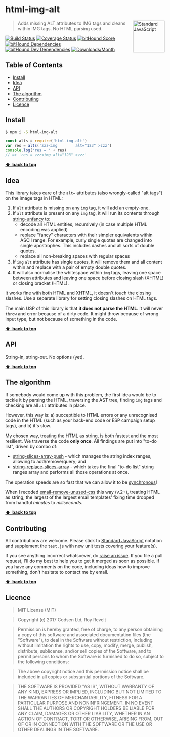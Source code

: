 # html-img-alt

<a href="https://standardjs.com" style="float: right; padding: 0 0 20px 20px;"><img src="https://cdn.rawgit.com/feross/standard/master/sticker.svg" alt="Standard JavaScript" width="100" align="right"></a>

> Adds missing ALT attributes to IMG tags and cleans within IMG tags. No HTML parsing used.

[![Build Status][travis-img]][travis-url]
[![Coverage Status][cov-img]][cov-url]
[![bitHound Score][bithound-img]][bithound-url]
[![bitHound Dependencies][deps-img]][deps-url]
[![bitHound Dev Dependencies][dev-img]][dev-url]
[![Downloads/Month][downloads-img]][downloads-url]

## Table of Contents

<!-- START doctoc generated TOC please keep comment here to allow auto update -->
<!-- DON'T EDIT THIS SECTION, INSTEAD RE-RUN doctoc TO UPDATE -->


- [Install](#install)
- [Idea](#idea)
- [API](#api)
- [The algorithm](#the-algorithm)
- [Contributing](#contributing)
- [Licence](#licence)

<!-- END doctoc generated TOC please keep comment here to allow auto update -->

## Install

```bash
$ npm i -S html-img-alt
```

```js
const alts = require('html-img-alt')
var res = alts('zzz<img        alt="123" >zzz')
console.log('res = ' + res)
// => 'res = zzz<img alt="123" >zzz'
```

**[⬆ &nbsp;back to top](#)**

## Idea

This library takes care of the `alt=` attributes (also wrongly-called "alt tags") on the image tags in HTML:

1. If `alt` attribute is missing on any `img` tag, it will add an empty-one.
2. If `alt` attribute is present on any `img` tag, it will run its contents through [string-unfancy](https://github.com/codsen/string-unfancy) to:
    - decode all HTML entities, recursively (in case multiple HTML encoding was applied)
    - replace "fancy" characters with their simpler equivalents within ASCII range. For example, curly single quotes are changed into single apostrophes. This includes dashes and all sorts of double quotes.
    - replace all non-breaking spaces with regular spaces
3. If `img` `alt` attribute has single quotes, it will remove them and all content within and replace with a pair of empty double quotes.
4. It will also normalise the whitespace within `img` tags, leaving one space between attributes and leaving one space before closing slash (XHTML) or closing bracket (HTML).

It works fine with both HTML and XHTML, it doesn't touch the closing slashes. Use a separate library for setting closing slashes on HTML tags.

The main USP of this library is that **it does not parse the HTML**. It will never `throw` and error because of a dirty code. It might throw because of wrong input type, but not because of something in the code.

**[⬆ &nbsp;back to top](#)**

## API

String-in, string-out. No options (yet).

**[⬆ &nbsp;back to top](#)**

## The algorithm

If somebody would come up with this problem, the first idea would be to tackle it by parsing the HTML, traversing the AST tree, finding `img` tags and checking are all `alt` attributes in place.

However, this way is: a) succeptible to HTML errors or any unrecognised code in the HTML (such as your back-end code or ESP campaign setup tags), and b) it's slow.

My chosen way, treating the HTML as string, is both fastest and the most resilient. We traverse the code **only once**. All findings are put into "to-do list", driven by combo of:

* [string-slices-array-push](https://github.com/codsen/string-slices-array-push) - which manages the string index ranges, allowing to add/remove/query; and
* [string-replace-slices-array](https://github.com/codsen/string-replace-slices-array) - which takes the final "to-do list" string ranges array and performs all those operations at once.

The operation speeds are so fast that we can allow it to be [synchronous](https://stackoverflow.com/q/16336367/3943954)!

When I recoded [email-remove-unused-css](https://github.com/codsen/email-remove-unused-css/) this way (v.2+), treating HTML as string, the largest of the largest email templates' fixing time dropped from handful _minutes_ to _miliseconds_.

**[⬆ &nbsp;back to top](#)**

## Contributing

All contributions are welcome. Please stick to [Standard JavaScript](https://standardjs.com) notation and supplement the `test.js` with new unit tests covering your feature(s).

If you see anything incorrect whatsoever, do [raise an issue](https://github.com/codsen/html-img-alt/issues). If you file a pull request, I'll do my best to help you to get it merged as soon as possible. If you have any comments on the code, including ideas how to improve something, don't hesitate to contact me by email.

**[⬆ &nbsp;back to top](#)**

## Licence

> MIT License (MIT)

> Copyright (c) 2017 Codsen Ltd, Roy Revelt

> Permission is hereby granted, free of charge, to any person obtaining a copy
of this software and associated documentation files (the "Software"), to deal
in the Software without restriction, including without limitation the rights
to use, copy, modify, merge, publish, distribute, sublicense, and/or sell
copies of the Software, and to permit persons to whom the Software is
furnished to do so, subject to the following conditions:

> The above copyright notice and this permission notice shall be included in all
copies or substantial portions of the Software.

> THE SOFTWARE IS PROVIDED "AS IS", WITHOUT WARRANTY OF ANY KIND, EXPRESS OR
IMPLIED, INCLUDING BUT NOT LIMITED TO THE WARRANTIES OF MERCHANTABILITY,
FITNESS FOR A PARTICULAR PURPOSE AND NONINFRINGEMENT. IN NO EVENT SHALL THE
AUTHORS OR COPYRIGHT HOLDERS BE LIABLE FOR ANY CLAIM, DAMAGES OR OTHER
LIABILITY, WHETHER IN AN ACTION OF CONTRACT, TORT OR OTHERWISE, ARISING FROM,
OUT OF OR IN CONNECTION WITH THE SOFTWARE OR THE USE OR OTHER DEALINGS IN THE
SOFTWARE.

[travis-img]: https://travis-ci.org/codsen/html-img-alt.svg?branch=master
[travis-url]: https://travis-ci.org/codsen/html-img-alt

[cov-img]: https://coveralls.io/repos/github/codsen/html-img-alt/badge.svg?branch=master
[cov-url]: https://coveralls.io/github/codsen/html-img-alt?branch=master

[bithound-img]: https://www.bithound.io/github/codsen/html-img-alt/badges/score.svg
[bithound-url]: https://www.bithound.io/github/codsen/html-img-alt

[deps-img]: https://www.bithound.io/github/codsen/html-img-alt/badges/dependencies.svg
[deps-url]: https://www.bithound.io/github/codsen/html-img-alt/master/dependencies/npm

[dev-img]: https://www.bithound.io/github/codsen/html-img-alt/badges/devDependencies.svg
[dev-url]: https://www.bithound.io/github/codsen/html-img-alt/master/dependencies/npm

[downloads-img]: https://img.shields.io/npm/dm/html-img-alt.svg
[downloads-url]: https://www.npmjs.com/package/html-img-alt
